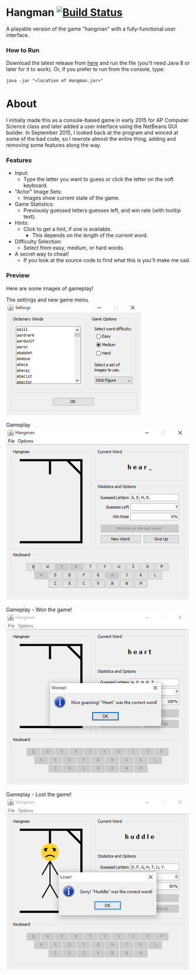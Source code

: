 # Hangman [![Build Status](https://travis-ci.org/OliverAbdulrahim/Hangman.svg?branch=build)](https://travis-ci.org/OliverAbdulrahim/Hangman)
A playable version of the game "hangman" with a fully-functional user interface.

### How to Run
Download the latest release from [here](https://github.com/OliverAbdulrahim/Hangman/releases/download/1.0.0/Hangman-1.0.0.jar) and run the file (you'll need Java 8 or later for it to work). Or, if you prefer to run from the console, type:
```
java -jar "<location of Hangman.jar>"
```

# About
I initially made this as a console-based game in early 2015 for AP Computer Science class and later added a user interface using the NetBeans GUI builder. In September 2015, I looked back at the program and winced at some of the bad code, so I rewrote almost the entire thing, adding and removing some features along the way.

### Features
  - Input: 
    - Type the letter you want to guess or click the letter on the soft keyboard.
  - "Actor" Image Sets:
    - Images show current state of the game.
  - Game Statistics:
    - Previously guessed letters guesses left, and win rate (with tooltip text).
  - Hints:
    - Click to get a hint, if one is available.
      - This depends on the length of the current word.
  - Difficulty Selection:
    - Select from easy, medium, or hard words.
  - A secret way to cheat!
    - If you look at the source code to find what this is you'll make me sad. 

### Preview
Here are some images of gameplay!  


The settings and new game menu.  
![The settings and new game menu.](src/main/resources/images/settings-menu.png)


Gameplay  
![Gameplay](src/main/resources/images/gameplay-won0.png)


Gameplay - Won the game!  
![Gameplay - Won the game!](src/main/resources/images/gameplay-won1.png)


Gameplay - Lost the game!  
![Gameplay - Lost the game!](src/main/resources/images/gameplay-lost0.png)